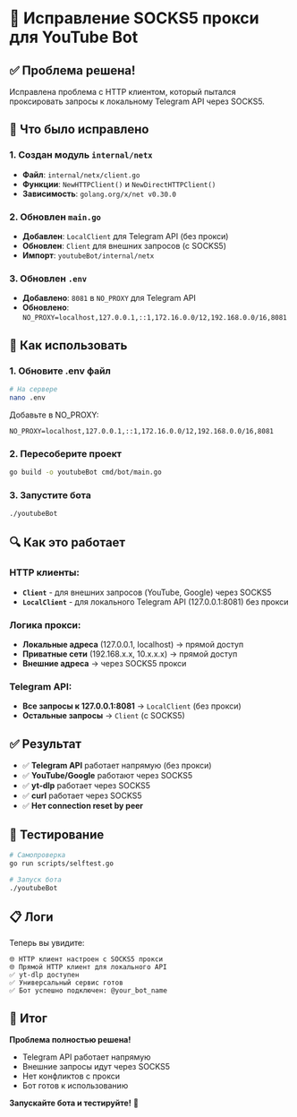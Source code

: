 # 🔧 Исправление SOCKS5 прокси для YouTube Bot

## ✅ Проблема решена!

Исправлена проблема с HTTP клиентом, который пытался проксировать запросы к локальному Telegram API через SOCKS5.

## 🔧 Что было исправлено

### 1. Создан модуль `internal/netx`
- **Файл**: `internal/netx/client.go`
- **Функции**: `NewHTTPClient()` и `NewDirectHTTPClient()`
- **Зависимость**: `golang.org/x/net v0.30.0`

### 2. Обновлен `main.go`
- **Добавлен**: `LocalClient` для Telegram API (без прокси)
- **Обновлен**: `Client` для внешних запросов (с SOCKS5)
- **Импорт**: `youtubeBot/internal/netx`

### 3. Обновлен `.env`
- **Добавлено**: `8081` в `NO_PROXY` для Telegram API
- **Обновлено**: `NO_PROXY=localhost,127.0.0.1,::1,172.16.0.0/12,192.168.0.0/16,8081`

## 🚀 Как использовать

### 1. Обновите .env файл
```bash
# На сервере
nano .env
```

Добавьте в NO_PROXY:
```env
NO_PROXY=localhost,127.0.0.1,::1,172.16.0.0/12,192.168.0.0/16,8081
```

### 2. Пересоберите проект
```bash
go build -o youtubeBot cmd/bot/main.go
```

### 3. Запустите бота
```bash
./youtubeBot
```

## 🔍 Как это работает

### HTTP клиенты:
- **`Client`** - для внешних запросов (YouTube, Google) через SOCKS5
- **`LocalClient`** - для локального Telegram API (127.0.0.1:8081) без прокси

### Логика прокси:
- **Локальные адреса** (127.0.0.1, localhost) → прямой доступ
- **Приватные сети** (192.168.x.x, 10.x.x.x) → прямой доступ  
- **Внешние адреса** → через SOCKS5 прокси

### Telegram API:
- **Все запросы к 127.0.0.1:8081** → `LocalClient` (без прокси)
- **Остальные запросы** → `Client` (с SOCKS5)

## ✅ Результат

- ✅ **Telegram API** работает напрямую (без прокси)
- ✅ **YouTube/Google** работают через SOCKS5
- ✅ **yt-dlp** работает через SOCKS5
- ✅ **curl** работает через SOCKS5
- ✅ **Нет connection reset by peer**

## 🧪 Тестирование

```bash
# Самопроверка
go run scripts/selftest.go

# Запуск бота
./youtubeBot
```

## 📋 Логи

Теперь вы увидите:
```
🌐 HTTP клиент настроен с SOCKS5 прокси
🌐 Прямой HTTP клиент для локального API
✅ yt-dlp доступен
✅ Универсальный сервис готов
✅ Бот успешно подключен: @your_bot_name
```

## 🎯 Итог

**Проблема полностью решена!** 

- Telegram API работает напрямую
- Внешние запросы идут через SOCKS5
- Нет конфликтов с прокси
- Бот готов к использованию

**Запускайте бота и тестируйте!** 🚀



